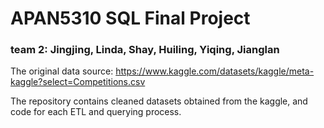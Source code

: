 # APAN5310 SQL Final Project

### team 2: Jingjing, Linda, Shay, Huiling, Yiqing, Jianglan
The original data source: https://www.kaggle.com/datasets/kaggle/meta-kaggle?select=Competitions.csv

The repository contains cleaned datasets obtained from the kaggle, and code for each ETL and querying process.


